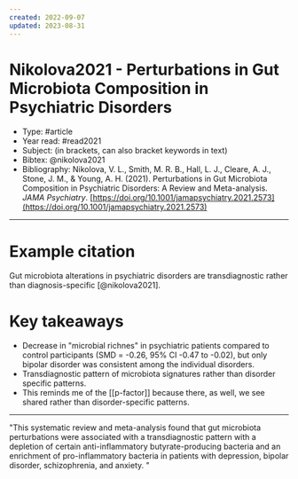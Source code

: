 ```yaml
---
created: 2022-09-07
updated: 2023-08-31
---
```

# Nikolova2021 - Perturbations in Gut Microbiota Composition in Psychiatric Disorders
* Type: #article
* Year read: #read2021
* Subject: (in brackets, can also bracket keywords in text)
* Bibtex: @nikolova2021
* Bibliography: Nikolova, V. L., Smith, M. R. B., Hall, L. J., Cleare, A. J., Stone, J. M., & Young, A. H. (2021). Perturbations in Gut Microbiota Composition in Psychiatric Disorders: A Review and Meta-analysis. _JAMA Psychiatry_. [https://doi.org/10.1001/jamapsychiatry.2021.2573](https://doi.org/10.1001/jamapsychiatry.2021.2573)
---
# Example citation
Gut microbiota alterations in psychiatric disorders are transdiagnostic rather than diagnosis-specific [@nikolova2021].

# Key takeaways
* Decrease in "microbial richnes" in psychiatric patients compared to control participants (SMD = -0.26, 95% CI -0.47 to -0.02), but only bipolar disorder was consistent among the individual disorders.
* Transdiagnostic pattern of microbiota signatures rather than disorder specific patterns.
* This reminds me of the [[p-factor]] because there, as well, we see shared rather than disorder-specific patterns.

---
"This systematic review and meta-analysis found that gut microbiota perturbations were associated with a transdiagnostic pattern with a depletion of certain anti-inflammatory butyrate-producing bacteria and an enrichment of pro-inflammatory bacteria in patients with depression, bipolar disorder, schizophrenia, and anxiety.
"